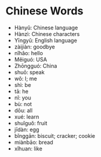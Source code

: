# Chinese Words

- Hànyǔ: Chinese language
- Hànzì: Chinese characters
- Yīngyǔ: English language
- zàijiàn: goodbye
- nǐhǎo: hello
- Měiguó: USA
- Zhōngguó: China
- shuō: speak
- wǒ: I; me
- shì: be
- tā: he
- nǐ: you
- bù: not
- dōu: all
- xué: learn
- shuǐguǒ: fruit
- jīdàn: egg
- bǐnggān: biscuit; cracker; cookie
- miànbāo: bread
- xǐhuan: like